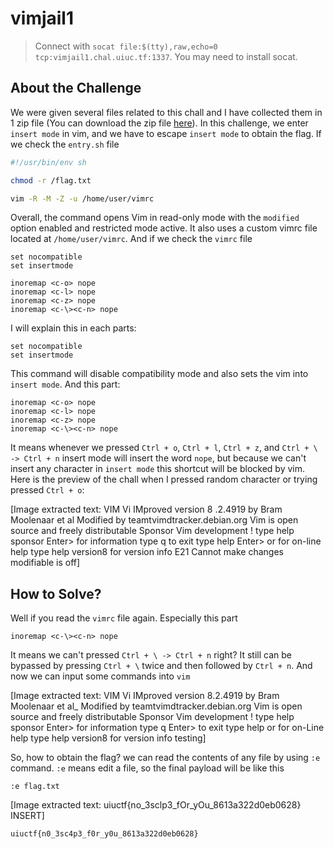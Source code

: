 # vimjail1
> Connect with `socat file:$(tty),raw,echo=0 tcp:vimjail1.chal.uiuc.tf:1337`. You may need to install socat.

## About the Challenge
We were given several files related to this chall and I have collected them in 1 zip file (You can download the zip file [here](vimjail1.zip)). In this challenge, we enter `insert mode` in vim, and we have to escape `insert mode` to obtain the flag. If we check the `entry.sh` file

```bash
#!/usr/bin/env sh

chmod -r /flag.txt

vim -R -M -Z -u /home/user/vimrc
```

Overall, the command opens Vim in read-only mode with the `modified` option enabled and restricted mode active. It also uses a custom vimrc file located at `/home/user/vimrc`. And if we check the `vimrc` file

```
set nocompatible
set insertmode

inoremap <c-o> nope
inoremap <c-l> nope
inoremap <c-z> nope
inoremap <c-\><c-n> nope
```

I will explain this in each parts:
```
set nocompatible
set insertmode
```

This command will disable compatibility mode and also sets the vim into `insert mode`. And this part:

```
inoremap <c-o> nope
inoremap <c-l> nope
inoremap <c-z> nope
inoremap <c-\><c-n> nope
```

It means whenever we pressed `Ctrl + o`, `Ctrl + l`, `Ctrl + z`, and `Ctrl + \ -> Ctrl + n` insert mode will insert the word `nope`, but because we can't insert any character in `insert mode` this shortcut will be blocked by vim. Here is the preview of the chall when I pressed random character or trying pressed `Ctrl + o`:


[Image extracted text: VIM
Vi IMproved
version
8 .2.4919
by
Bram Moolenaar
et
al
Modified
by teamtvimdtracker.debian.org
Vim
is
open source
and
freely
distributable
Sponsor
Vim development !
type
help
sponsor Enter>
for
information
type
q<Enter>
to
exit
type
help Enter>
or
<Fl>
for
on-line
help
type
help version8<Enter>
for
version
info
E21
Cannot
make changes
modifiable
is off]


## How to Solve?
Well if you read the `vimrc` file again. Especially this part

```
inoremap <c-\><c-n> nope
```

It means we can't pressed `Ctrl + \ -> Ctrl + n` right? It still can be bypassed by pressing `Ctrl + \` twice and then followed by `Ctrl + n`. And now we can input some commands into `vim`


[Image extracted text: VIM
Vi IMproved
version
8.2.4919
by
Bram Moolenaar et
al_
Modified by teamtvimdtracker.debian.org
Vim is
open
source
and freely distributable
Sponsor Vim development !
type
help sponsor Enter>
for information
type
q Enter>
to exit
type
help<Enter>
or
<Fl>
for on-Line help
type
help version8<Enter>
for version
info
testing]


So, how to obtain the flag? we can read the contents of any file by using `:e` command. `:e` means edit a file, so the final payload will be like this

```
:e flag.txt
```


[Image extracted text: uiuctf{no_3sclp3_fOr_yOu_8613a322d0eb0628}
INSERT]


```
uiuctf{n0_3sc4p3_f0r_y0u_8613a322d0eb0628}
```